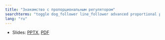 ```yaml
---
title: "Знакомство с пропорциональным регулятором"
searchterms: "toggle dog_follower line_follower advanced proportional proportional_control introduction_to_proportional_control"
lang: "ru"
---
```

 <ul>
 <li class="ng-binding">Slides:
 <a href="ProgrammingLessons/advanced/ProportionalControl.pptx">PPTX</a>,
 <a href="ProgrammingLessons/advanced/ProportionalControl.pdf">PDF</a>
 </li>
 </ul>
